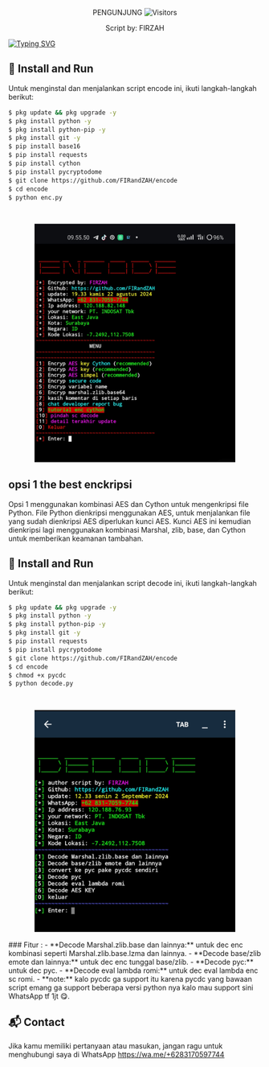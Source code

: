 <p align="center"> 
 PENGUNJUNG 

 <img src="https://profile-counter.glitch.me/FIRandZAH/count.svg" alt="Visitors">
</p>

<p align="center">
  Script by: FIRZAH
</p>

[![Typing SVG](https://readme-typing-svg.demolab.com?font=Fira+Code&pause=1000&color=00FF00&background=31FF9400&width=435&lines=Script+Encode+Code+Python)](https://git.io/typing-svg)

## 🚀 Install and Run

Untuk menginstal dan menjalankan script encode ini, ikuti langkah-langkah berikut:

```sh
$ pkg update && pkg upgrade -y
$ pkg install python -y
$ pkg install python-pip -y
$ pkg install git -y
$ pip install base16
$ pip install requests
$ pip install cython
$ pip install pycryptodome
$ git clone https://github.com/FIRandZAH/encode
$ cd encode
$ python enc.py
```

<br>
<p align="center">
  <img src="enc.jpg" alt="Screenshot" width="400"/>
</p>

## opsi 1 the best enckripsi

Opsi 1 menggunakan kombinasi AES dan Cython untuk mengenkripsi file Python. File Python dienkripsi menggunakan AES,  untuk menjalankan file yang sudah dienkripsi AES diperlukan kunci AES. Kunci AES ini kemudian dienkripsi lagi menggunakan kombinasi Marshal, zlib, base, dan Cython untuk memberikan keamanan tambahan.
## 🚀 Install and Run
Untuk menginstal dan menjalankan script decode ini, ikuti langkah-langkah berikut:

```sh
$ pkg update && pkg upgrade -y
$ pkg install python -y
$ pkg install python-pip -y
$ pkg install git -y
$ pip install requests
$ pip install pycryptodome
$ git clone https://github.com/FIRandZAH/encode
$ cd encode
$ chmod +x pycdc
$ python decode.py
```
<br>
<p align="center">
  <img src="dec.jpg" alt="Screenshot" width="400"/>
</p>
### Fitur :
- **Decode Marshal.zlib.base dan lainnya:** untuk dec enc kombinasi seperti Marshal.zlib.base.lzma dan lainnya.
- **Decode base/zlib emote dan lainnya:** untuk dec enc tunggal base/zlib.
- **Decode pyc:** untuk dec pyc.
- **Decode eval lambda romi:** untuk dec eval lambda enc sc romi.
- **note:** kalo pycdc ga support itu karena pycdc yang bawaan script emang ga support beberapa versi python nya kalo mau support sini WhatsApp tf 1jt 😋.

## 📬 Contact

Jika kamu memiliki pertanyaan atau masukan, jangan ragu untuk menghubungi saya di
WhatsApp https://wa.me/+6283170597744
```
